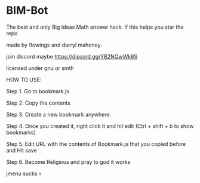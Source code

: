 # BIM-Bot



The best and only Big Ideas Math answer hack.
If this helps you star the repo

made by flowings and darryl mahoney.

join discord maybe 
https://discord.gg/YB2NQwWk8S

licensed under gnu or smth

HOW TO USE:

Step 1. Go to bookmark.js


Step 2. Copy the contents


Step 3. Create a new bookmark anywhere.


Step 4. Once you created it, right click it and hit edit (Ctrl + shift + b to show bookmarks)


Step 5. Edit URL with the contents of Bookmark.js that you copied before and Hit save


Step 6. Become Religious and pray to god it works




jmenu sucks 💀
